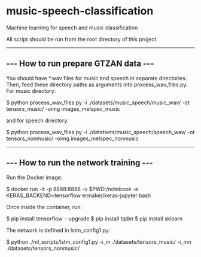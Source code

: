 # music-speech-classification
Machine learning for speech and music classification

All script should be run from the root directory of this project.

-------------------------------------
--- How to run prepare GTZAN data ---
-------------------------------------

You should have \*.wav files for music and speech in separate directories.  Then,
feed these directory paths as arguments into process_wav_files.py.  For music directory:

$ python process_wav_files.py -i ./datasets/music_speech/music_wav/ -ot tensors_music/  -oimg images_melspec_music

and for speech directory:

$ python process_wav_files.py -i ./datatsets/music_speech/speech_wav/ -ot tensors_nonmusic/  -oimg images_melspec_nonmusic

---------------------------------------
--- How to run the network training ---
---------------------------------------

Run the Docker image:

$ docker run -it -p 8888:8888 -v $PWD:/notebook -e KERAS_BACKEND=tensorflow ermaker/keras-jupyter bash

Once inside the container, run:

$ pip install tensorflow --upgrade
$ pip install tqdm
$ pip install sklearn

The network is defined in lstm_config1.py:

$ python ./ml_scripts/lstm_config1.py -i_m ./datasets/tensors_music/ -i_nm ./datasets/tensors_nonmusic/

